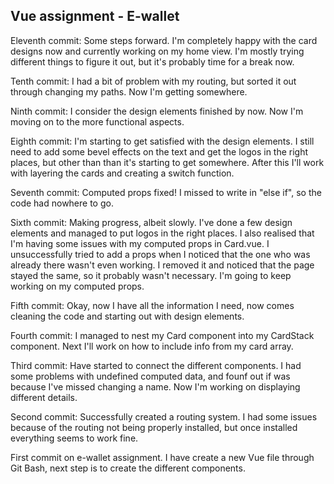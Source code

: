 Vue assignment - E-wallet
--

Eleventh commit: Some steps forward. I'm completely happy with the card designs now and currently working on my home view. I'm mostly trying different things to figure it out, but it's probably time for a break now.

Tenth commit: I had a bit of problem with my routing, but sorted it out through changing my paths. Now I'm getting somewhere.

Ninth commit: I consider the design elements finished by now. Now I'm moving on to the more functional aspects.

Eighth commit: I'm starting to get satisfied with the design elements. I still need to add some bevel effects on the text and get the logos in the right places, but other than than it's starting to get somewhere. After this I'll work with layering the cards and creating a switch function.

Seventh commit: Computed props fixed! I missed to write in "else if", so the code had nowhere to go.

Sixth commit: Making progress, albeit slowly. I've done a few design elements and managed to put logos in the right places. I also realised that I'm having some issues with my computed props in Card.vue. I unsuccessfully tried to add a props when I noticed that the one who was already there wasn't even working. I removed it and noticed that the page stayed the same, so it probably wasn't necessary. I'm going to keep working on my computed props.

Fifth commit: Okay, now I have all the information I need, now comes cleaning the code and starting out with design elements.

Fourth commit: I managed to nest my Card component into my CardStack component. Next I'll work on how to include info from my card array.

Third commit: Have started to connect the different components. I had some problems with undefined computed data, and founf out if was because I've missed changing a name. Now I'm working on displaying different details.

Second commit: Successfully created a routing system. I had some issues because of the routing not being properly installed, but once installed everything seems to work fine.

First commit on e-wallet assignment. I have create a new Vue file through Git Bash, next step is to create the different components.